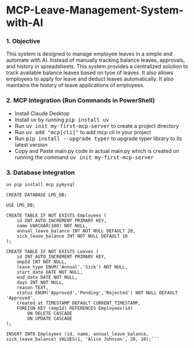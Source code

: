 # MCP-Leave-Management-System-with-AI
### 1. Objective
  This system is designed to manage employee leaves in a simple and automate with AI. 
  Instead of manually tracking balance leaves, approvals, and history in spreadsheets. 
  This system provides a centralized solution to track available balance leaves based on tyoe of leaves. 
  It also allows employees to apply for leave and deduct leaves automatically. It also maintains the history of leave applications of employees.
### 2. MCP Integration (Run Commands in PowerShell)
- Install Claude Desktop
- Install uv by running <kbd>pip install uv</kbd>
- Run <kbd>uv init my-first-mcp-server</kbd> to create a project directory
- Run <kbd>uv add "mcp[cli]"</kbd> to add mcp cli in your project
- Run <kbd>pip install --upgrade typer</kbd> to upgrade typer library to its latest version
- Copy and Paste main.py code in actual main.py which is created on running the command <kbd>uv init my-first-mcp-server</kbd>
### 3. Database Integration
```
uv pip install mcp pymysql

CREATE DATABASE LMS_DB;

USE LMS_DB;

CREATE TABLE IF NOT EXISTS Employees (
    id INT AUTO_INCREMENT PRIMARY KEY,
    name VARCHAR(100) NOT NULL,
    annual_leave_balance INT NOT NULL DEFAULT 20,
    sick_leave_balance INT NOT NULL DEFAULT 10
);

CREATE TABLE IF NOT EXISTS Leaves (
    id INT AUTO_INCREMENT PRIMARY KEY,
    empId INT NOT NULL,
    leave_type ENUM('Annual','Sick') NOT NULL,
    start_date DATE NOT NULL,
    end_date DATE NOT NULL,
    days INT NOT NULL,
    reason TEXT,
    status ENUM('Approved','Pending','Rejected') NOT NULL DEFAULT 'Approved',
    created_at TIMESTAMP DEFAULT CURRENT_TIMESTAMP,
    FOREIGN KEY (empId) REFERENCES Employees(id)
        ON DELETE CASCADE
        ON UPDATE CASCADE
);

INSERT INTO Employees (id, name, annual_leave_balance, sick_leave_balance) VALUES(1, 'Alice Johnson', 20, 10);```
